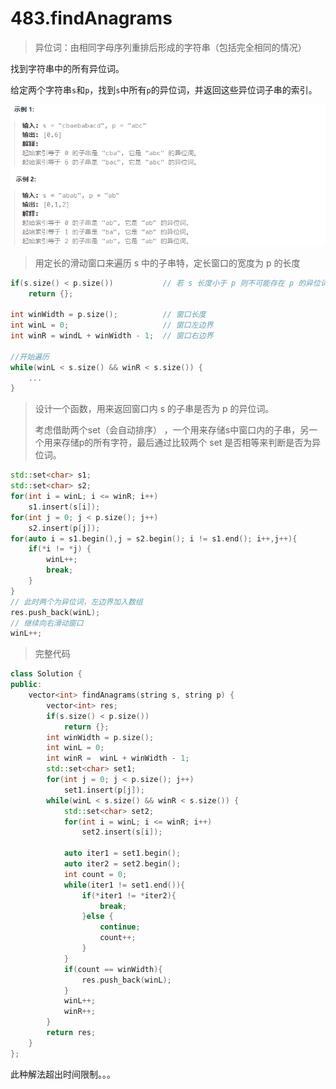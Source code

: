 # 483.findAnagrams

> 异位词：由相同字母序列重排后形成的字符串（包括完全相同的情况）

找到字符串中的所有异位词。

给定两个字符串`s`和`p`，找到`s`中所有`p`的异位词，并返回这些异位词子串的索引。

![image-20231223163905674](https://raw.githubusercontent.com/huibazdy/TyporaPicture/main/image-20231223163905674.png)





> 用定长的滑动窗口来遍历 s 中的子串特，定长窗口的宽度为 p 的长度

```c++
if(s.size() < p.size())           // 若 s 长度小于 p 则不可能存在 p 的异位词
    return {};

int winWidth = p.size();          // 窗口长度
int winL = 0;                     // 窗口左边界
int winR = windL + winWidth - 1;  // 窗口右边界

//开始遍历
while(winL < s.size() && winR < s.size()) {
    ...
}
```

> 设计一个函数，用来返回窗口内 s 的子串是否为 p 的异位词。
>
> 考虑借助两个set（会自动排序） ，一个用来存储s中窗口内的子串，另一个用来存储p的所有字符，最后通过比较两个 set 是否相等来判断是否为异位词。

```c++
std::set<char> s1;
std::set<char> s2;
for(int i = winL; i <= winR; i++)
    s1.insert(s[i]);
for(int j = 0; j < p.size(); j++)
    s2.insert(p[j]);
for(auto i = s1.begin(),j = s2.begin(); i != s1.end(); i++,j++){
    if(*i != *j) {
        winL++;
        break;
    }
}
// 此时两个为异位词，左边界加入数组
res.push_back(winL);
// 继续向右滑动窗口
winL++;  
```





> 完整代码

```c++
class Solution {
public:
    vector<int> findAnagrams(string s, string p) {
        vector<int> res;
        if(s.size() < p.size())
            return {};
        int winWidth = p.size();
        int winL = 0;
        int winR =  winL + winWidth - 1;
        std::set<char> set1;
        for(int j = 0; j < p.size(); j++)
            set1.insert(p[j]);    
        while(winL < s.size() && winR < s.size()) {
            std::set<char> set2;
            for(int i = winL; i <= winR; i++)
                set2.insert(s[i]);
            
            auto iter1 = set1.begin();
            auto iter2 = set2.begin();
            int count = 0;
            while(iter1 != set1.end()){
                if(*iter1 != *iter2){
                    break;
                }else {
                    continue;
                    count++;
                }
            }
            if(count == winWidth){
                res.push_back(winL);
            }
            winL++;
            winR++;
        }
        return res;
    }
};
```

此种解法超出时间限制。。。




